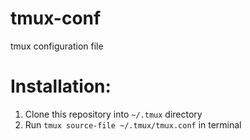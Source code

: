 # tmux-conf
tmux configuration file

# Installation:

1. Clone this repository into `~/.tmux` directory
1. Run `tmux source-file ~/.tmux/tmux.conf` in terminal
